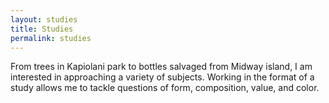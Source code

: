 ```yaml
---
layout: studies
title: Studies
permalink: studies
---
```

From trees in Kapiolani park to bottles salvaged from Midway island, I am interested in approaching a variety of subjects. Working in the format of a study allows me to tackle questions of form, composition, value, and color.
